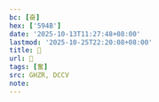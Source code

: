 ```yaml
---
bc: [奋]
hex: ['594B']
date: '2025-10-13T11:27:48+08:00'
lastmod: '2025-10-25T22:20:08+08:00'
title: 󰙸
url: 󰙸
tags: [奮]
src: GHZR, DCCV
note:
---
```

